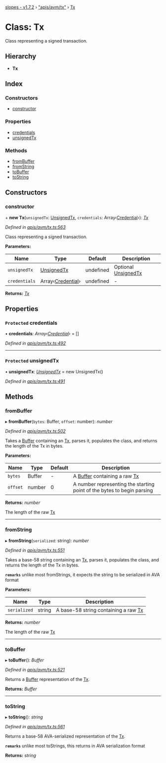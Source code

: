 [slopes - v1.7.2](../README.md) › ["apis/avm/tx"](../modules/_apis_avm_tx_.md) › [Tx](_apis_avm_tx_.tx.md)

# Class: Tx

Class representing a signed transaction.

## Hierarchy

* **Tx**

## Index

### Constructors

* [constructor](_apis_avm_tx_.tx.md#constructor)

### Properties

* [credentials](_apis_avm_tx_.tx.md#protected-credentials)
* [unsignedTx](_apis_avm_tx_.tx.md#protected-unsignedtx)

### Methods

* [fromBuffer](_apis_avm_tx_.tx.md#frombuffer)
* [fromString](_apis_avm_tx_.tx.md#fromstring)
* [toBuffer](_apis_avm_tx_.tx.md#tobuffer)
* [toString](_apis_avm_tx_.tx.md#tostring)

## Constructors

###  constructor

\+ **new Tx**(`unsignedTx`: [UnsignedTx](_apis_avm_tx_.unsignedtx.md), `credentials`: Array‹[Credential](_apis_avm_credentials_.credential.md)›): *[Tx](_apis_avm_tx_.tx.md)*

*Defined in [apis/avm/tx.ts:563](https://github.com/ava-labs/slopes/blob/65cee65/src/apis/avm/tx.ts#L563)*

Class representing a signed transaction.

**Parameters:**

Name | Type | Default | Description |
------ | ------ | ------ | ------ |
`unsignedTx` | [UnsignedTx](_apis_avm_tx_.unsignedtx.md) |  undefined | Optional [UnsignedTx](_apis_avm_tx_.unsignedtx.md) |
`credentials` | Array‹[Credential](_apis_avm_credentials_.credential.md)› |  undefined | - |

**Returns:** *[Tx](_apis_avm_tx_.tx.md)*

## Properties

### `Protected` credentials

• **credentials**: *Array‹[Credential](_apis_avm_credentials_.credential.md)›* =  []

*Defined in [apis/avm/tx.ts:492](https://github.com/ava-labs/slopes/blob/65cee65/src/apis/avm/tx.ts#L492)*

___

### `Protected` unsignedTx

• **unsignedTx**: *[UnsignedTx](_apis_avm_tx_.unsignedtx.md)* =  new UnsignedTx()

*Defined in [apis/avm/tx.ts:491](https://github.com/ava-labs/slopes/blob/65cee65/src/apis/avm/tx.ts#L491)*

## Methods

###  fromBuffer

▸ **fromBuffer**(`bytes`: Buffer, `offset`: number): *number*

*Defined in [apis/avm/tx.ts:502](https://github.com/ava-labs/slopes/blob/65cee65/src/apis/avm/tx.ts#L502)*

Takes a [Buffer](https://github.com/feross/buffer) containing an [Tx](_apis_avm_tx_.tx.md), parses it, populates the class, and returns the length of the Tx in bytes.

**Parameters:**

Name | Type | Default | Description |
------ | ------ | ------ | ------ |
`bytes` | Buffer | - | A [Buffer](https://github.com/feross/buffer) containing a raw [Tx](_apis_avm_tx_.tx.md) |
`offset` | number | 0 | A number representing the starting point of the bytes to begin parsing  |

**Returns:** *number*

The length of the raw [Tx](_apis_avm_tx_.tx.md)

___

###  fromString

▸ **fromString**(`serialized`: string): *number*

*Defined in [apis/avm/tx.ts:551](https://github.com/ava-labs/slopes/blob/65cee65/src/apis/avm/tx.ts#L551)*

Takes a base-58 string containing an [Tx](_apis_avm_tx_.tx.md), parses it, populates the class, and returns the length of the Tx in bytes.

**`remarks`** 
unlike most fromStrings, it expects the string to be serialized in AVA format

**Parameters:**

Name | Type | Description |
------ | ------ | ------ |
`serialized` | string | A base-58 string containing a raw [Tx](_apis_avm_tx_.tx.md)  |

**Returns:** *number*

The length of the raw [Tx](_apis_avm_tx_.tx.md)

___

###  toBuffer

▸ **toBuffer**(): *Buffer*

*Defined in [apis/avm/tx.ts:521](https://github.com/ava-labs/slopes/blob/65cee65/src/apis/avm/tx.ts#L521)*

Returns a [Buffer](https://github.com/feross/buffer) representation of the [Tx](_apis_avm_tx_.tx.md).

**Returns:** *Buffer*

___

###  toString

▸ **toString**(): *string*

*Defined in [apis/avm/tx.ts:561](https://github.com/ava-labs/slopes/blob/65cee65/src/apis/avm/tx.ts#L561)*

Returns a base-58 AVA-serialized representation of the [Tx](_apis_avm_tx_.tx.md).

**`remarks`** 
unlike most toStrings, this returns in AVA serialization format

**Returns:** *string*
